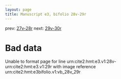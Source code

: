 ```yaml
---
layout: page
title: Manuscript e3, bifolio 28v-29r
---
```


prev: [27v-28r](../27v-28r/) next: [29v-30r](../29v-30r/)

# Bad data

Unable to format page for line urn:cite2:hmt:e3.v1:28v-urn:cite2:hmt:e3.v1:29r with image reference urn:cite2:hmt:e3bifolio.v1:vb_28v_29r
